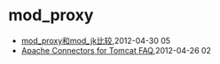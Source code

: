 # mod_proxy
* [mod_proxy和mod_jk比较](/2012/2012-04-30-mod_proxy-and-cmod_jk),2012-04-30 05
* [Apache Connectors for Tomcat FAQ](/2012/2012-04-26-apache-connectors-for-tomcat),2012-04-26 02
